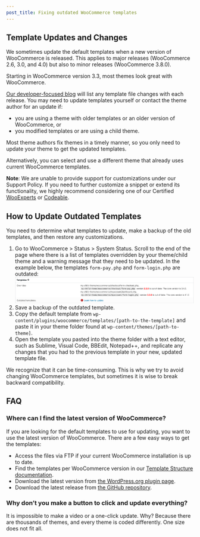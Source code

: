 ```yaml
---
post_title: Fixing outdated WooCommerce templates
---
```


## Template Updates and Changes

We sometimes update the default templates when a new version of WooCommerce is released. This applies to major releases (WooCommerce 2.6, 3.0, and 4.0) but also to minor releases (WooCommerce 3.8.0).

Starting in WooCommerce version 3.3, most themes look great with WooCommerce. 

[Our developer-focused blog](https://developer.woo.com/blog/) will list any template file changes with each release. You may need to update templates yourself or contact the theme author for an update if:

- you are using a theme with older templates or an older version of WooCommerce, or
- you modified templates or are using a child theme.

Most theme authors fix themes in a timely manner, so you only need to update your theme to get the updated templates.

Alternatively, you can select and use a different theme that already uses current WooCommerce templates.

**Note**: We are unable to provide support for customizations under our Support Policy. If you need to further customize a snippet or extend its functionality, we highly recommend considering one of our Certified [WooExperts](https://woo.com/experts/) or [Codeable](https://codeable.io/).

## How to Update Outdated Templates

You need to determine what templates to update, make a backup of the old templates, and then restore any customizations.

1. Go to WooCommerce > Status > System Status. Scroll to the end of the page where there is a list of templates overridden by your theme/child theme and a warning message that they need to be updated. In the example below, the templates `form-pay.php` and `form-login.php` are outdated:
![An example for outdated templates.](_media/fix_outdated_theme_templates.png)
2. Save a backup of the outdated template.
3. Copy the default template from `wp-content/plugins/woocommerce/templates/[path-to-the-template]` and paste it in your theme folder found at `wp-content/themes/[path-to-theme]`.
4. Open the template you pasted into the theme folder with a text editor, such as Sublime, Visual Code, BBEdit, Notepad++, and replicate any changes that you had to the previous template in your new, updated template file.

We recognize that it can be time-consuming. This is why we try to avoid changing WooCommerce templates, but sometimes it is wise to break backward compatibility.

## FAQ

### Where can I find the latest version of WooCommerce?

If you are looking for the default templates to use for updating, you want to use the latest version of WooCommerce. There are a few easy ways to get the templates:

- Access the files via FTP if your current WooCommerce installation is up to date.
- Find the templates per WooCommerce version in our [Template Structure documentation](https://woo.com/document/template-structure/).
- Download the latest version from [the WordPress.org plugin page](https://wordpress.org/plugins/woocommerce/).
- Download the latest release from [the GitHub repository](https://github.com/woocommerce/woocommerce/releases).

### Why don’t you make a button to click and update everything?

It is impossible to make a video or a one-click update. Why? Because there are thousands of themes, and every theme is coded differently. One size does not fit all.
